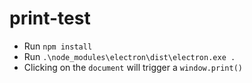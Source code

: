 # print-test

* Run `npm install`
* Run `.\node_modules\electron\dist\electron.exe .`
* Clicking on the `document` will trigger a `window.print()`
